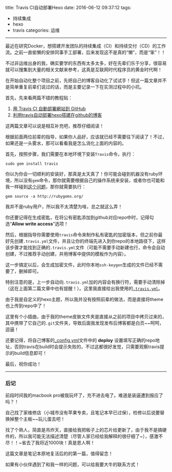 title: Travis CI自动部署Hexo
date: 2016-06-12 09:37:12
tags:
- 持续集成
- hexo
- travis
categories: 运维
---

最近在研究Docker，想搭建开发团队的持续集成（CI）和持续交付（CD）的工作流。之前一直偷懒的安排同事手工部署，后来发现这不是真的“懒”，而是“笨”！！
<!--more-->
不过非运维出身的我，确实要学的东西有太多太多，好在先辈们乐于分享，很容易就可以搜集到大量的相关文献来参考，这真是互联网时代程序员的黄金时代啊！

在开始自动化整个项目之前，先把自己的博客自动化了试试手！但这一篇文章并不是简单重复前辈们说过的话，而是主要记录一下在实测过程中的小坑。

首先，先来看两篇不错的教程贴：

1. [用 Travis CI 自動部署網站到 GitHub](https://zespia.tw/blog/2015/01/21/continuous-deployment-to-github-with-travis/)
1. [利用travis自动部署hexo搭建在github的博客](http://sabrinaluo.com/tech/2015/12/28/travis-github-hexo/)

这两篇文章可以说是相互补充吧，推荐仔细阅读！

根据前面两位前辈的指导，如果你人品好，应该就已经不需要往下阅读了！不过，如果还是一头雾水，那可以看看我是怎么消化上面的内容的。

首先，按照步骤，我们需要在本地环境下安装`Travis`命令，执行：
```
sudo gem install travis
```
你以为你会一切顺利的安装好，那真是太天真了！你可能会碰到机器没有ruby环境，所以没有`gem`命令，那你就需要根据自己的操作系统来安装，或者你也可能和我一样碰到[这个问题](http://stackoverflow.com/questions/15305350/gem-install-fails-with-openssl-failure)，那你就需要执行：
```
gem source -a http://rubygems.org/
```
我并不是ruby用户，所以我不太清楚为啥，总之就这么弄！

你还要记得在生成密匙，在将公有密匙添加到github对应repo中时，记得勾选“**Allow write access**”选项！

然后，根据指导你需要使用`travis`命令来制作私有密匙的加密版本，但之前你最好先创建`.travis.yml`文件，并且让你的终端先进入到你repo的本地路径下，这样该步骤才能找到正确的`.travis.yml`文件（可能不需要手动新建也行，命令会自动创建，不过推荐手动创建，并用博客中提供的模板作为内容）。

这一步搞定以后，会生成加密文件，此时你本地`ssh-keygen`生成的文件已经不需要了，删掉即可。

特别注意的是，上一步自动向`.travis.yml`加的内容会有换行符，需要手动清除掉（这在上面第二篇文章中也有提醒！）。这里我直接给出我使用的[`.travis.yml`](https://github.com/kazaff/travis-hexo/blob/master/.travis.yml)。

由于我是自定义的hexo主题，所以我并没有按照前辈的做法，而是直接将theme也上传到repo中了！

这里有个小插曲，由于我的theme皮肤文件夹是直接从之前的项目中拷贝过来的，其中携带了它自己的`.git`文件夹，导致后面我发现发布后博客都是白页~~呵呵，逗逼！

还要记得，将自己博客的[_config.yml](https://github.com/kazaff/travis-hexo/blob/master/_config.yml)文件中的 **deploy** 设置填写正确的repo地址，否则travis在build时会提示失败的，不过这都很好发觉，只需要观察travis提示的build信息即可！

最后，祝你成功！

---

### 后记
前段时间我的macbook pro被我玩坏了，充不进去电了。难道是装逼遭到报应了吗？！

自己找了家维修店（小城市没有苹果专卖，且笔记本早已过保），检修以后说要替换掉整个主板~~玩儿蛋去吧！

找了个熟人，简直是吊炸天，直接给我把板子上的芯片给更新了，由于我不是搞硬件的，所以我可能无法描述清楚（尽管人家已经给我解释的很仔细了~），感激不尽！！~省去了我将近1000块！真是恩人啊！

这篇文章是笔记本原地复活后的的第一篇，值得留念！

如果有小伙伴遇到了和我一样的问题，可以给我要大牛的联系方式！
